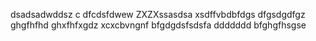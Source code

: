 dsadsadwddsz
c
dfcdsfdwew
ZXZXssasdsa
xsdffvbdbfdgs
dfgsdgdfgz
ghgfhfhd
ghxfhfxgdz
xcxcbvngnf
bfgdgdsfsdsfa
ddddddd
bfghgfhsgse
